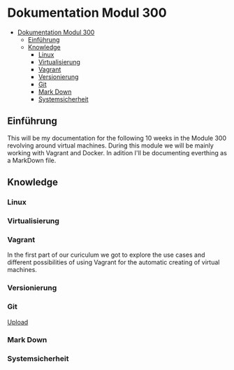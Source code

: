 # Dokumentation Modul 300
- [Dokumentation Modul 300](#dokumentation-modul-300)
  - [Einführung](#einf%c3%bchrung)
  - [Knowledge](#knowledge)
    - [Linux](#linux)
    - [Virtualisierung](#virtualisierung)
    - [Vagrant](#vagrant)
    - [Versionierung](#versionierung)
    - [Git](#git)
    - [Mark Down](#mark-down)
    - [Systemsicherheit](#systemsicherheit)

## Einführung
This will be my documentation for the following 10 weeks in the Module 300 revolving around virtual machines. During this module we will be mainly working with Vagrant and Docker. In adition I'll be documenting everthing as a MarkDown file.

## Knowledge
### Linux

### Virtualisierung

### Vagrant
In the first part of our curiculum we got to explore the use cases and different possibilities of using Vagrant for the automatic creating of virtual machines.

### Versionierung

### Git
[Upload](https://github.com/Daddey69/Modul_300/blob/master/documents/Git.md)

### Mark Down

### Systemsicherheit


